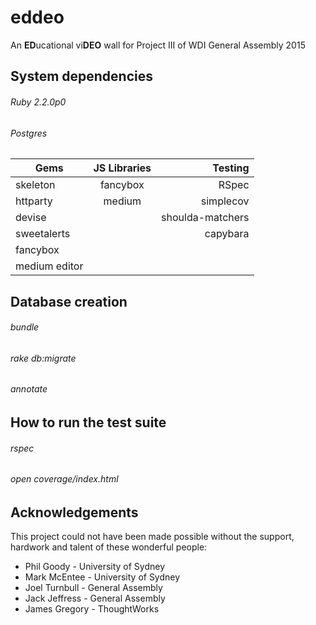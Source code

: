 # eddeo
An **ED**ucational vi**DEO** wall for Project III of WDI General Assembly 2015

System dependencies
------ 
###### Ruby 2.2.0p0
###### Postgres

| Gems          | JS Libraries  | Testing          |
| ------------- |:-------------:| ----------------:|
| skeleton      | fancybox      | RSpec            |
| httparty      | medium        | simplecov        |
| devise        |               | shoulda-matchers |
| sweetalerts   |               | capybara         |
| fancybox      |               |                  |
| medium editor |               |                  |

Database creation
------ 
###### bundle
###### rake db:migrate
###### annotate

How to run the test suite
------ 
###### rspec
###### open coverage/index.html

Acknowledgements
------
This project could not have been made possible without the support, hardwork and talent of these wonderful people:

+ Phil Goody - University of Sydney
+ Mark McEntee - University of Sydney
+ Joel Turnbull - General Assembly 
+ Jack Jeffress - General Assembly
+ James Gregory - ThoughtWorks